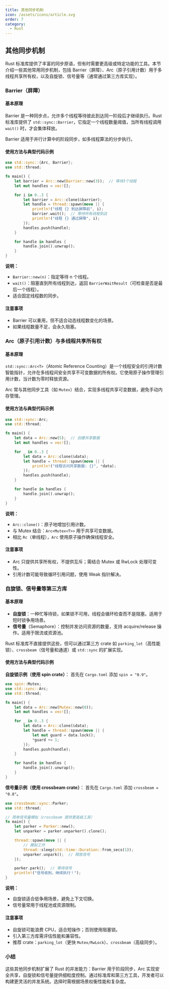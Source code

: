 ```yaml
---
title: 其他同步机制
icon: /assets/icons/article.svg
order: 7
category:
  - Rust
---
```


## 其他同步机制

Rust 标准库提供了丰富的同步原语，但有时需要更高级或特定功能的工具。本节介绍一些其他常用同步机制，包括 Barrier（屏障）、Arc（原子引用计数）用于多线程共享所有权，以及自旋锁、信号量等（通常通过第三方库实现）。

### Barrier（屏障）

#### 基本原理

Barrier 是一种同步点，允许多个线程等待彼此到达同一阶段后才继续执行。Rust 标准库提供了 `std::sync::Barrier`，它指定一个线程数量阈值，当所有线程调用 `wait()` 时，才会集体释放。

Barrier 适用于并行计算中的阶段同步，如多线程算法的分步执行。

#### 使用方法与典型代码示例

```rust
use std::sync::{Arc, Barrier};
use std::thread;

fn main() {
    let barrier = Arc::new(Barrier::new(3));  // 等待3个线程
    let mut handles = vec![];

    for i in 0..3 {
        let barrier = Arc::clone(&barrier);
        let handle = thread::spawn(move || {
            println!("线程 {} 到达屏障前", i);
            barrier.wait();  // 等待所有线程到达
            println!("线程 {} 通过屏障", i);
        });
        handles.push(handle);
    }

    for handle in handles {
        handle.join().unwrap();
    }
}
```

**说明：**

- `Barrier::new(n)`：指定等待 n 个线程。
- `wait()`：阻塞直到所有线程到达，返回 `BarrierWaitResult`（可检查是否是最后一个线程）。
- 适合固定线程数的同步。

#### 注意事项

- Barrier 可以重用，但不适合动态线程数变化的场景。
- 如果线程数量不足，会永久阻塞。

### Arc（原子引用计数）与多线程共享所有权

#### 基本原理

`std::sync::Arc<T>`（Atomic Reference Counting）是一个线程安全的引用计数智能指针，允许在多线程间安全共享不可变数据的所有权。它使用原子操作管理引用计数，当计数为零时释放资源。

Arc 常与其他同步工具（如 `Mutex`）结合，实现多线程共享可变数据，避免手动内存管理。

#### 使用方法与典型代码示例

```rust
use std::sync::Arc;
use std::thread;

fn main() {
    let data = Arc::new(5);  // 创建共享数据
    let mut handles = vec![];

    for _ in 0..3 {
        let data = Arc::clone(&data);
        let handle = thread::spawn(move || {
            println!("线程访问共享数据: {}", *data);
        });
        handles.push(handle);
    }

    for handle in handles {
        handle.join().unwrap();
    }
}
```

**说明：**

- `Arc::clone()`：原子地增加引用计数。
- 与 Mutex 结合：`Arc<Mutex<T>>` 用于共享可变数据。
- 相比 `Rc`（单线程），`Arc` 使用原子操作确保线程安全。

#### 注意事项

- Arc 只提供共享所有权，不提供互斥；需结合 Mutex 或 RwLock 处理可变性。
- 引用计数可能导致循环引用问题，使用 Weak 指针解决。

### 自旋锁、信号量等第三方库

#### 基本原理

- **自旋锁**：一种忙等待锁，如果锁不可用，线程会循环检查而不是阻塞。适用于短时锁争用场景。
- **信号量**（Semaphore）：控制并发访问资源的数量，支持 acquire/release 操作。适用于限流或资源池。

Rust 标准库不直接提供这些，但可以通过第三方 crate 如 `parking_lot`（高性能锁）、`crossbeam`（信号量和通道）或 `std::sync` 的扩展实现。

#### 使用方法与典型代码示例

**自旋锁示例（使用 spin crate）**：
首先在 `Cargo.toml` 添加 `spin = "0.9"`。

```rust
use spin::Mutex;
use std::sync::Arc;
use std::thread;

fn main() {
    let data = Arc::new(Mutex::new(0));
    let mut handles = vec![];

    for _ in 0..3 {
        let data = Arc::clone(&data);
        let handle = thread::spawn(move || {
            let mut guard = data.lock();
            *guard += 1;
        });
        handles.push(handle);
    }

    for handle in handles {
        handle.join().unwrap();
    }
}
```

**信号量示例（使用 crossbeam crate）**：
首先在 `Cargo.toml` 添加 `crossbeam = "0.8"`。

```rust
use crossbeam::sync::Parker;
use std::thread;

// 简单信号量模拟（crossbeam 提供更高级工具）
fn main() {
    let parker = Parker::new();
    let unparker = parker.unparker().clone();

    thread::spawn(move || {
        // 模拟工作
        thread::sleep(std::time::Duration::from_secs(1));
        unparker.unpark();  // 释放信号
    });

    parker.park();  // 等待信号
    println!("信号收到，继续执行！");
}
```

**说明：**

- 自旋锁适合低争用场景，避免上下文切换。
- 信号量常用于线程池或资源限制。

#### 注意事项

- 自旋锁可能浪费 CPU，适合短操作；否则使用阻塞锁。
- 引入第三方库需评估性能和兼容性。
- 推荐 crate：`parking_lot`（更快 `Mutex/RwLock`）、`crossbeam`（高级同步）。

### 小结

这些其他同步机制扩展了 Rust 的并发能力：Barrier 用于阶段同步，Arc 实现安全共享，自旋锁和信号量提供细粒度控制。通过标准库和第三方工具，开发者可以构建更灵活的并发系统。选择时需根据场景权衡性能和复杂度。
